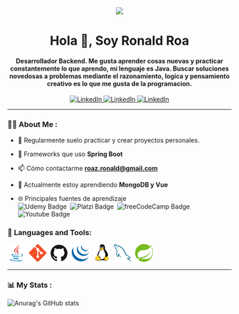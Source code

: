 <div id="header" align="center">
	<img src="https://media.giphy.com/media/5Zesu5VPNGJlm/giphy.gif" width="200" />
	<h1 align="center">Hola 👋, Soy Ronald Roa</h1>
	<h4 align="center">Desarrollador Backend.
		Me gusta aprender cosas nuevas y practicar constantemente lo que aprendo, mi lenguaje es Java.
		Buscar soluciones novedosas a problemas mediante el razonamiento, logica y pensamiento creativo es lo que me gusta de la programacion.
	</h4>
</div>


<div id="badges" align="center">
	<a href="https://www.linkedin.com/in/ronaldrz/" Target="_blank" >
	<img src="https://img.shields.io/badge/LinkedIn-0077B5?style=for-the-badge&logo=linkedin&logoColor=white" alt="LinkedIn" />
	</a>
	<a href="https://t.me/Ronald_Roa" Target="_blank" >
	<img src="https://img.shields.io/badge/Telegram-2CA5E0?style=for-the-badge&logo=telegram&logoColor=white" alt="LinkedIn" />
	</a>
	<a href="mailto:roaz.ronald@gmail.com" Target="_blank" >
	<img src="https://img.shields.io/badge/Gmail-D14836?style=for-the-badge&logo=gmail&logoColor=white" alt="LinkedIn" />
	</a>
</div>

---

### 👨‍💻 About Me :

- 📝 Regularmente suelo practicar y crear proyectos personales.

- 💬 Frameworks que uso **Spring Boot**

- 📫 Cómo contactarme **roaz.ronald@gmail.com**

- 🌱 Actualmente estoy aprendiendo **MongoDB y Vue**

- 🌐 Principales fuentes de aprendizaje <br>
<img src="https://img.shields.io/badge/Udemy-A435F0?style=for-the-badge&logo=Udemy&logoColor=white" alt="Udemy Badge" />&nbsp;
<img src="https://img.shields.io/badge/Platzi-98CA3F?style=for-the-badge&logo=platzi&logoColor=white" alt="Platzi Badge" />&nbsp;
<img src="https://img.shields.io/badge/freecodecamp-27273D?style=for-the-badge&logo=freecodecamp&logoColor=white" alt="freeCodeCamp Badge" />&nbsp;
<img src="https://img.shields.io/badge/YouTube-FF0000?style=for-the-badge&logo=youtube&logoColor=white" alt="Youtube Badge">&nbsp;


<div align="left">
	<h3>🔨 Languages and Tools:</h3>
	<div>
	<img src="https://github.com/devicons/devicon/blob/master/icons/java/java-original.svg" title="Java"alt="Java" width="40" height="40"/>&nbsp;
<img src="https://github.com/devicons/devicon/blob/master/icons/git/git-original.svg" title="Git"alt="Git" width="40" height="40"/>&nbsp;
<img src="https://github.com/devicons/devicon/blob/master/icons/github/github-original.svg" title="GitHub"alt="GitHub" width="40" height="40"/>&nbsp;
<img src="https://github.com/devicons/devicon/blob/master/icons/jquery/jquery-original.svg" title="JQuery"alt="JQuery" width="40" height="40"/>&nbsp;
<img src="https://github.com/devicons/devicon/blob/master/icons/linux/linux-original.svg" title="Linux"alt="Linux" width="40" height="40"/>&nbsp;
<img src="https://github.com/devicons/devicon/blob/master/icons/mysql/mysql-original.svg" title="Mysql"alt="Mysql" width="40" height="40"/>&nbsp;
<img src="https://github.com/devicons/devicon/blob/master/icons/spring/spring-original.svg" title="Spring"alt="Spring" width="40" height="40"/>&nbsp;

</div>

---

### 📊 My Stats :

   ![Anurag's GitHub stats](https://github-readme-stats.vercel.app/api?username=Ronldroa&theme=transparent&show_icons=true&bg_color=000&text_color=40A6FFFF&icon_color=12DD70FF&title_color=12DD70FF)
